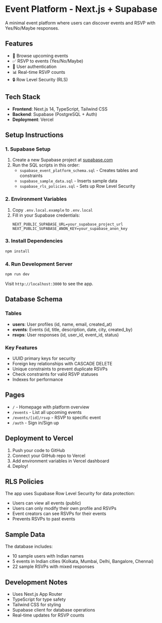# Event Platform - Next.js + Supabase

A minimal event platform where users can discover events and RSVP with Yes/No/Maybe responses.

## Features

- 🎉 Browse upcoming events
- ✅ RSVP to events (Yes/No/Maybe)
- 👤 User authentication
- 📊 Real-time RSVP counts
- 🔒 Row Level Security (RLS)

## Tech Stack

- **Frontend**: Next.js 14, TypeScript, Tailwind CSS
- **Backend**: Supabase (PostgreSQL + Auth)
- **Deployment**: Vercel

## Setup Instructions

### 1. Supabase Setup

1. Create a new Supabase project at [supabase.com](https://supabase.com)
2. Run the SQL scripts in this order:
   - `supabase_event_platform_schema.sql` - Creates tables and constraints
   - `supabase_sample_data.sql` - Inserts sample data
   - `supabase_rls_policies.sql` - Sets up Row Level Security

### 2. Environment Variables

1. Copy `.env.local.example` to `.env.local`
2. Fill in your Supabase credentials:
   ```
   NEXT_PUBLIC_SUPABASE_URL=your_supabase_project_url
   NEXT_PUBLIC_SUPABASE_ANON_KEY=your_supabase_anon_key
   ```

### 3. Install Dependencies

```bash
npm install
```

### 4. Run Development Server

```bash
npm run dev
```

Visit `http://localhost:3000` to see the app.

## Database Schema

### Tables

- **users**: User profiles (id, name, email, created_at)
- **events**: Events (id, title, description, date, city, created_by)
- **rsvps**: User responses (id, user_id, event_id, status)

### Key Features

- UUID primary keys for security
- Foreign key relationships with CASCADE DELETE
- Unique constraints to prevent duplicate RSVPs
- Check constraints for valid RSVP statuses
- Indexes for performance

## Pages

- `/` - Homepage with platform overview
- `/events` - List all upcoming events
- `/events/[id]/rsvp` - RSVP to specific event
- `/auth` - Sign in/Sign up

## Deployment to Vercel

1. Push your code to GitHub
2. Connect your GitHub repo to Vercel
3. Add environment variables in Vercel dashboard
4. Deploy!

## RLS Policies

The app uses Supabase Row Level Security for data protection:

- Users can view all events (public)
- Users can only modify their own profile and RSVPs
- Event creators can see RSVPs for their events
- Prevents RSVPs to past events

## Sample Data

The database includes:
- 10 sample users with Indian names
- 5 events in Indian cities (Kolkata, Mumbai, Delhi, Bangalore, Chennai)
- 22 sample RSVPs with mixed responses

## Development Notes

- Uses Next.js App Router
- TypeScript for type safety
- Tailwind CSS for styling
- Supabase client for database operations
- Real-time updates for RSVP counts